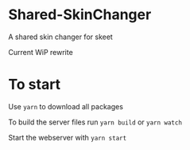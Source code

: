 # Shared-SkinChanger
A shared skin changer for skeet

Current WiP rewrite

# To start
Use ```yarn``` to download all packages 

To build the server files run ```yarn build``` or ```yarn watch```

Start the webserver with ```yarn start```